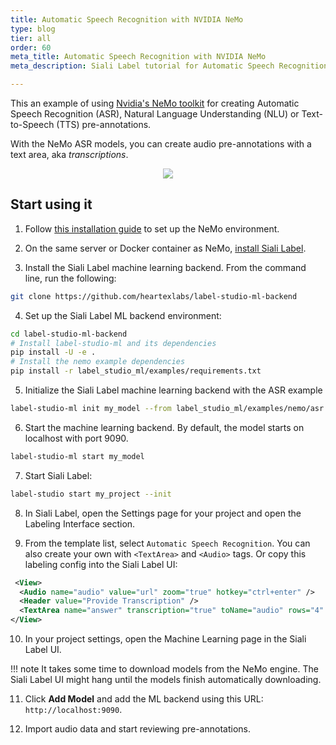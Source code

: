 ```yaml
---
title: Automatic Speech Recognition with NVIDIA NeMo
type: blog
tier: all
order: 60
meta_title: Automatic Speech Recognition with NVIDIA NeMo
meta_description: Siali Label tutorial for Automatic Speech Recognition with NVIDIA NeMo

---
```



This an example of using [Nvidia's NeMo toolkit](https://github.com/NVIDIA/NeMo) for creating Automatic Speech Recognition (ASR), Natural Language Understanding (NLU) or Text-to-Speech (TTS) pre-annotations.

With the NeMo ASR models, you can create audio pre-annotations with a text area, aka _transcriptions_.

<div style="margin:auto; text-align:center; width:100%"><img src="/images/nemo-asr.png" style="opacity: 0.7"/></div>

## Start using it

1. Follow [this installation guide](https://github.com/NVIDIA/NeMo#installation) to set up the NeMo environment.

2. On the same server or Docker container as NeMo, [install Siali Label](https://labelstud.io/guide/#Quickstart). 

3. Install the Siali Label machine learning backend. From the command line, run the following: 
```bash
git clone https://github.com/heartexlabs/label-studio-ml-backend  
```
4. Set up the Siali Label ML backend environment:
```bash
cd label-studio-ml-backend
# Install label-studio-ml and its dependencies
pip install -U -e .
# Install the nemo example dependencies
pip install -r label_studio_ml/examples/requirements.txt
```

5. Initialize the Siali Label machine learning backend with the ASR example
```bash
label-studio-ml init my_model --from label_studio_ml/examples/nemo/asr.py
```

6. Start the machine learning backend. By default, the model starts on localhost with port 9090.
```bash
label-studio-ml start my_model
```

7. Start Siali Label:
```bash
label-studio start my_project --init
```
   
8. In Siali Label, open the Settings page for your project and open the Labeling Interface section.

9. From the template list, select `Automatic Speech Recognition`. You can also create your own with `<TextArea>` and `<Audio>` tags. Or copy this labeling config into the Siali Label UI: 
```xml    
 <View>
  <Audio name="audio" value="url" zoom="true" hotkey="ctrl+enter" />
  <Header value="Provide Transcription" />
  <TextArea name="answer" transcription="true" toName="audio" rows="4" editable="true" maxSubmissions="1" />
</View>
```
10. In your project settings, open the Machine Learning page in the Siali Label UI. 


!!! note 
    It takes some time to download models from the NeMo engine. The Siali Label UI might hang until the models finish automatically downloading.


11. Click **Add Model** and add the ML backend using this URL: `http://localhost:9090`.

12. Import audio data and start reviewing pre-annotations.

